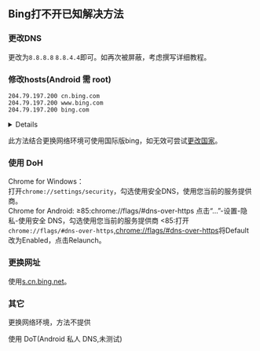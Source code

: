 ## Bing打不开已知解决方法
### 更改DNS
更改为`8.8.8.8` `8.8.4.4`即可。如再次被屏蔽，考虑撰写详细教程。

### 修改hosts(Android 需 root)
```
204.79.197.200 cn.bing.com
204.79.197.200 www.bing.com
204.79.197.200 bing.com
```
<details>Windows：按下Win+R打开运行，输入<code>%windir%\system32\drivers\etc\hosts</code>，勾选使用管理权限创建此任务，如当前账户为管理员帐户可忽略。点击确定后在弹出的窗口中选择默认文本编辑器，点击确定。输入以上内容后按下Ctrl+S进行保存。  
安卓端使用文件管理或终端等定位到<code>/etc/hosts</code>，修改保存即可。</details>

此方法结合更换网络环境可使用国际版bing，如无效可尝试<a href="https://www.bing.com/account/action?cc=clear" target="_blank">更改国家</a>。

### 使用 DoH
Chrome for Windows：  
打开`chrome://settings/security`，勾选使用安全DNS，使用您当前的服务提供商。  
Chrome for Android:
≥85:chrome://flags/#dns-over-https
点击“…”-设置-隐私-使用安全 DNS，勾选使用您当前的服务提供商
<85:打开`chrome://flags/#dns-over-https`,<a href="chrome://flags/#dns-over-https" target="_blank">chrome://flags/#dns-over-https</a>将Default改为Enabled，点击Relaunch。

### 更换网址
使用<a href="https://s.cn.bing.net" target="_blank">s.cn.bing.net</a>。

### 其它  
更换网络环境，方法不提供

使用 DoT(Android 私人 DNS,未测试)
